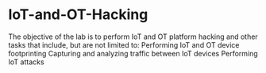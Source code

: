 # IoT-and-OT-Hacking
The objective of the lab is to perform IoT and OT platform hacking and other tasks that include, but are not limited to:  Performing IoT and OT device footprinting Capturing and analyzing traffic between IoT devices Performing IoT attacks

